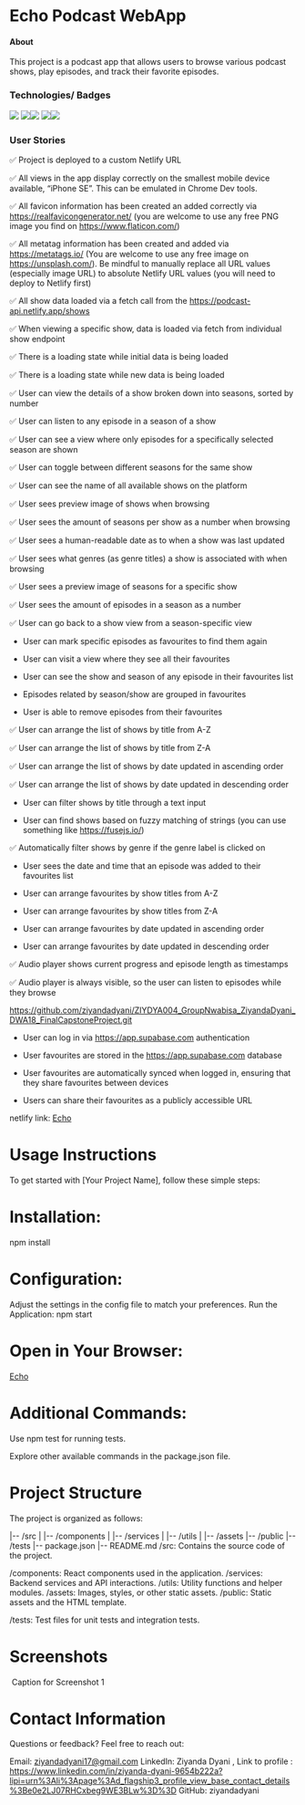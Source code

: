 # Echo Podcast WebApp
#### About
This project is a podcast app that allows users to browse various podcast shows, play episodes, and track their favorite episodes.

### Technologies/ Badges
<img src="https://img.shields.io/badge/HTML5-E34F26?style=for-the-badge&logo=html5&logoColor=white" />
<img src="https://img.shields.io/badge/CSS3-1572B6?style=for-the-badge&logo=css3&logoColor=white" /><img src="https://img.shields.io/badge/Sass-CC6699?style=for-the-badge&logo=sass&logoColor=white" />
<img src="https://img.shields.io/badge/JavaScript-323330?style=for-the-badge&logo=javascript&logoColor=F7DF1E" /><img src="https://img.shields.io/badge/React-20232A?style=for-the-badge&logo=react&logoColor=61DAFB" />


### User Stories
 
✅ Project is deployed to a custom Netlify URL

✅ All views in the app display correctly on the smallest mobile device available, “iPhone SE”. This can be emulated in Chrome Dev tools.

✅ All favicon information has been created an added correctly via https://realfavicongenerator.net/ (you are welcome to use any free PNG image you find on https://www.flaticon.com/)

✅ All metatag information has been created and added via https://metatags.io/ (You are welcome to use any free image on https://unsplash.com/). Be mindful to manually replace all URL values (especially image URL) to absolute Netlify URL values (you will need to deploy to Netlify first)

✅ All show data loaded via a fetch call from the https://podcast-api.netlify.app/shows

✅ When viewing a specific show, data is loaded via fetch from individual show endpoint

✅ There is a loading state while initial data is being loaded

✅ There is a loading state while new data is being loaded

✅ User can view the details of a show broken down into seasons, sorted by number

✅ User can listen to any episode in a season of a show

✅ User can see a view where only episodes for a specifically selected season are shown

✅ User can toggle between different seasons for the same show

✅ User can see the name of all available shows on the platform

✅ User sees preview image of shows when browsing

✅ User sees the amount of seasons per show as a number when browsing

✅ User sees a human-readable date as to when a show was last updated

✅ User sees what genres (as genre titles) a show is associated with when browsing

✅ User sees a preview image of seasons for a specific show

✅ User sees the amount of episodes in a season as a number

✅ User can go back to a show view from a season-specific view

- User can mark specific episodes as favourites to find them again

- User can visit a view where they see all their favourites

- User can see the show and season of any episode in their favourites list

- Episodes related by season/show are grouped in favourites

- User is able to remove episodes from their favourites

✅ User can arrange the list of shows by title from A-Z

✅ User can arrange the list of shows by title from Z-A

✅ User can arrange the list of shows by date updated in ascending order

✅ User can arrange the list of shows by date updated in descending order

- User can filter shows by title through a text input

- User can find shows based on fuzzy matching of strings (you can use something like https://fusejs.io/)

✅ Automatically filter shows by genre if the genre label is clicked on

- User sees the date and time that an episode was added to their favourites list

- User can arrange favourites by show titles from A-Z

- User can arrange favourites by show titles from Z-A

- User can arrange favourites by date updated in ascending order

- User can arrange favourites by date updated in descending order

✅ Audio player shows current progress and episode length as timestamps

✅ Audio player is always visible, so the user can listen to episodes while they browse

https://github.com/ziyandadyani/ZIYDYA004_GroupNwabisa_ZiyandaDyani_DWA18_FinalCapstoneProject.git

- User can log in via https://app.supabase.com authentication

- User favourites are stored in the https://app.supabase.com database

- User favourites are automatically synced when logged in, ensuring that they share favourites between devices

- Users can share their favourites as a publicly accessible URL

netlify link: [Echo](https://animated-begonia-ba673d.netlify.app/)


# Usage Instructions
To get started with [Your Project Name], follow these simple steps:

# Installation:

  npm install
  
# Configuration:

Adjust the settings in the config file to match your preferences.
Run the Application:
npm start

# Open in Your Browser:
[Echo](https://animated-begonia-ba673d.netlify.app/)

# Additional Commands:

Use npm test for running tests.

Explore other available commands in the package.json file.

# Project Structure

The project is organized as follows:

|-- /src
|   |-- /components
|   |-- /services
|   |-- /utils
|   |-- /assets
|-- /public
|-- /tests
|-- package.json
|-- README.md
/src: Contains the source code of the project.

/components: React components used in the application.
/services: Backend services and API interactions.
/utils: Utility functions and helper modules.
/assets: Images, styles, or other static assets.
/public: Static assets and the HTML template.

/tests: Test files for unit tests and integration tests.

# Screenshots
<img></img>
Caption for Screenshot 1

# Contact Information
Questions or feedback? Feel free to reach out:

Email: ziyandadyani17@gmail.com
LinkedIn: Ziyanda Dyani , Link to profile : https://www.linkedin.com/in/ziyanda-dyani-9654b222a?lipi=urn%3Ali%3Apage%3Ad_flagship3_profile_view_base_contact_details%3Be0e2LJ07RHCxbeg9WE3BLw%3D%3D
GitHub: ziyandadyani











